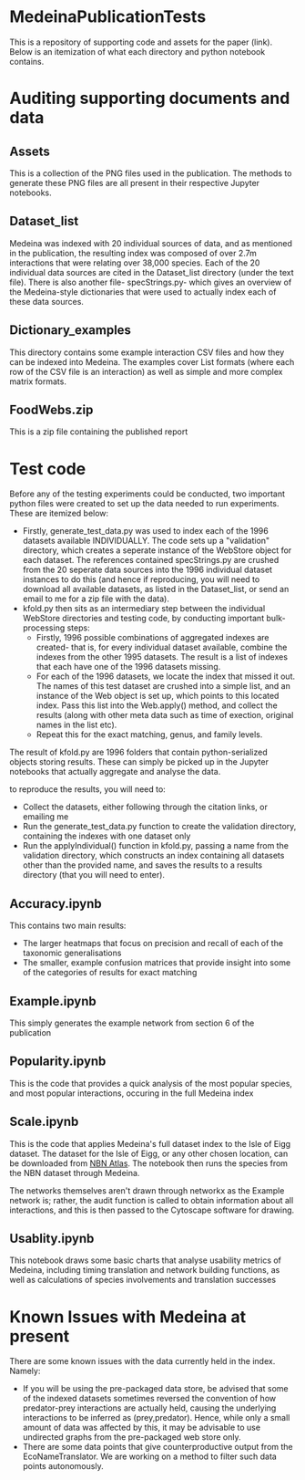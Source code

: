 # MedeinaPublicationTests

This is a repository of supporting code and assets for the paper (link). Below is an itemization of what each directory and python notebook contains.

# Auditing supporting documents and data

## Assets

This is a collection of the PNG files used in the publication. The methods to generate these PNG files are all present in their respective Jupyter notebooks.

## Dataset_list

Medeina was indexed with 20 individual sources of data, and as mentioned in the publication, the resulting index was composed of over 2.7m interactions that were relating over 38,000 species. Each of the 20 individual data sources are cited in the Dataset_list directory (under the text file). There is also another file- specStrings.py- which gives an overview of the Medeina-style dictionaries that were used to actually index each of these data sources.

## Dictionary_examples

This directory contains some example interaction CSV files and how they can be indexed into Medeina. The examples cover List formats (where each row of the CSV file is an interaction) as well as simple and more complex matrix formats.

## FoodWebs.zip 

This is a zip file containing the published report

# Test code

Before any of the testing experiments could be conducted, two important python files were created to set up the data needed to run experiments. These are itemized below:

- Firstly, generate_test_data.py was used to index each of the 1996 datasets available INDIVIDUALLY. The code sets up a "validation" directory, which creates a seperate instance of the WebStore object for each dataset. The references contained specStrings.py are crushed from the 20 seperate data sources into the 1996 individual dataset instances to do this (and hence if reproducing, you will need to download all available datasets, as listed in the Dataset_list, or send an email to me for a zip file with the data).
- kfold.py then sits as an intermediary step between the individual WebStore directories and testing code, by conducting important bulk-processing steps:
    - Firstly, 1996 possible combinations of aggregated indexes are created- that is, for every individual dataset available, combine the indexes from the other 1995 datasets. The result is a list of indexes that each have one of the 1996 datasets missing.
    - For each of the 1996 datasets, we locate the index that missed it out. The names of this test dataset are crushed into a simple list, and an instance of the Web object is set up, which points to this located index. Pass this list into the Web.apply() method, and collect the results (along with other meta data such as time of exection, original names in the list etc).
    - Repeat this for the exact matching, genus, and family levels.

The result of kfold.py are 1996 folders that contain python-serialized objects storing results. These can simply be picked up in the Jupyter notebooks that actually aggregate and analyse the data.

to reproduce the results, you will need to:

- Collect the datasets, either following through the citation links, or emailing me 
- Run the generate_test_data.py function to create the validation directory, containing the indexes with one dataset only
- Run the applyIndividual() function in kfold.py, passing a name from the validation directory, which constructs an index containing all datasets other than the provided name, and saves the results to a results directory (that you will need to enter).

## Accuracy.ipynb

This contains two main results:

- The larger heatmaps that focus on precision and recall of each of the taxonomic generalisations
- The smaller, example confusion matrices that provide insight into some of the categories of results for exact matching

## Example.ipynb

This simply generates the example network from section 6 of the publication

## Popularity.ipynb

This is the code that provides a quick analysis of the most popular species, and most popular interactions, occuring in the full Medeina index

## Scale.ipynb

This is the code that applies Medeina's full dataset index to the Isle of Eigg dataset. The dataset for the Isle of Eigg, or any other chosen location, can be downloaded from [NBN Atlas](https://nbnatlas.org/). The notebook then runs the species from the NBN dataset through Medeina. 

The networks themselves aren't drawn through networkx as the Example network is; rather, the audit function is called to obtain information about all interactions, and this is then passed to the Cytoscape software for drawing.

## Usablity.ipynb

This notebook draws some basic charts that analyse usability metrics of Medeina, including timing translation and network building functions, as well as calculations of species involvements and translation successes

# Known Issues with Medeina at present

There are some known issues with the data currently held in the index. Namely:

- If you will be using the pre-packaged data store, be advised that some of the indexed datasets sometimes reversed the convention of how predator-prey interactions are actually held, causing the underlying interactions to be inferred as (prey,predator). Hence, while only a small amount of data was affected by this, it may be advisable to use undirected graphs from the pre-packaged web store only.
- There are some data points that give counterproductive output from the EcoNameTranslator. We are working on a method to filter such data points autonomously.
